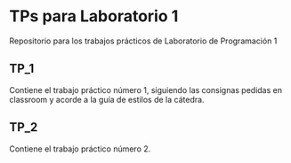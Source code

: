 # TPs para Laboratorio 1
Repositorio para los trabajos prácticos de Laboratorio de Programación 1

## TP_1
 Contiene el trabajo práctico número 1, siguiendo las consignas pedidas en classroom y acorde a la guía de estilos de la cátedra.

## TP_2
 Contiene el trabajo práctico número 2.
